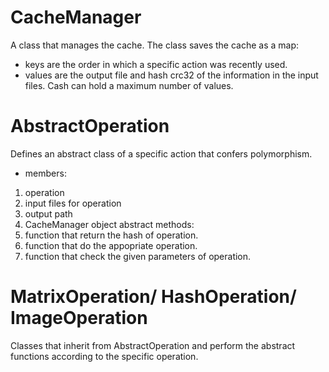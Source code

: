 # CacheManager
A class that manages the cache.
The class saves the cache as a map:
- keys are the order in which a specific action was recently used.
- values are the output file and hash crc32 of the information in the input files.
Cash can hold a maximum number of values.


# AbstractOperation
Defines an abstract class of a specific action that confers polymorphism.
- members:
1. operation
2. input files for operation
3. output path
4. CacheManager object
abstract methods:
1. function that return the hash of operation.
2. function that do the appopriate operation. 
3. function that check the given parameters of operation.


# MatrixOperation/ HashOperation/ ImageOperation
Classes that inherit from AbstractOperation and perform the abstract functions according to the specific operation.


